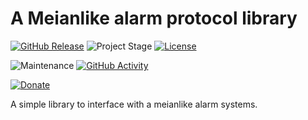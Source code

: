 # A Meianlike alarm protocol library

[![GitHub Release][releases-shield]][releases]
![Project Stage][project-stage-shield]
[![License][license-shield]](LICENSE.md)

![Maintenance][maintenance-shield]
[![GitHub Activity][commits-shield]][commits]

[![Donate](https://img.shields.io/badge/donate-BuyMeCoffee-yellow.svg)](https://www.buymeacoffee.com/bigmoby)

A simple library to interface with a meianlike alarm systems.


[releases-shield]: https://img.shields.io/github/release/bigmoby/pymeianlike.svg
[releases]: https://github.com/bigmoby/pymeianlike/releases
[project-stage-shield]: https://img.shields.io/badge/project%20stage-development-yellowgreen.svg
[license-shield]: https://img.shields.io/github/license/bigmoby/pymeianlike
[maintenance-shield]: https://img.shields.io/maintenance/yes/2022.svg
[commits-shield]: https://img.shields.io/github/commit-activity/y/bigmoby/pymeianlike.svg
[commits]: https://img.shields.io/github/commits/bigmoby/pymeianlike